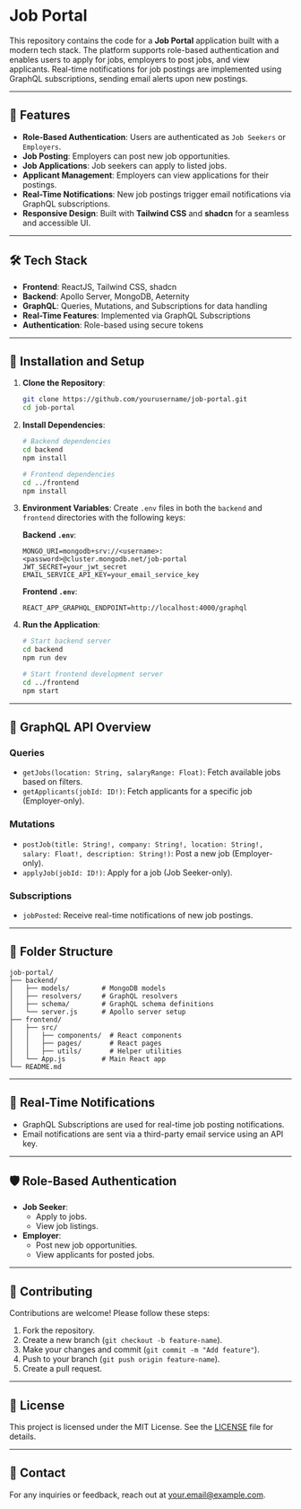 # Job Portal

This repository contains the code for a **Job Portal** application built with a modern tech stack. The platform supports role-based authentication and enables users to apply for jobs, employers to post jobs, and view applicants. Real-time notifications for job postings are implemented using GraphQL subscriptions, sending email alerts upon new postings.

---

## 🚀 Features

- **Role-Based Authentication**: Users are authenticated as `Job Seekers` or `Employers`.
- **Job Posting**: Employers can post new job opportunities.
- **Job Applications**: Job seekers can apply to listed jobs.
- **Applicant Management**: Employers can view applications for their postings.
- **Real-Time Notifications**: New job postings trigger email notifications via GraphQL subscriptions.
- **Responsive Design**: Built with **Tailwind CSS** and **shadcn** for a seamless and accessible UI.

---

## 🛠️ Tech Stack

- **Frontend**: ReactJS, Tailwind CSS, shadcn
- **Backend**: Apollo Server, MongoDB, Aeternity
- **GraphQL**: Queries, Mutations, and Subscriptions for data handling
- **Real-Time Features**: Implemented via GraphQL Subscriptions
- **Authentication**: Role-based using secure tokens

---

## 🔧 Installation and Setup

1. **Clone the Repository**:
   ```bash
   git clone https://github.com/yourusername/job-portal.git
   cd job-portal
   ```

2. **Install Dependencies**:
   ```bash
   # Backend dependencies
   cd backend
   npm install

   # Frontend dependencies
   cd ../frontend
   npm install
   ```

3. **Environment Variables**:
   Create `.env` files in both the `backend` and `frontend` directories with the following keys:

   **Backend `.env`**:
   ```env
   MONGO_URI=mongodb+srv://<username>:<password>@cluster.mongodb.net/job-portal
   JWT_SECRET=your_jwt_secret
   EMAIL_SERVICE_API_KEY=your_email_service_key
   ```

   **Frontend `.env`**:
   ```env
   REACT_APP_GRAPHQL_ENDPOINT=http://localhost:4000/graphql
   ```

4. **Run the Application**:
   ```bash
   # Start backend server
   cd backend
   npm run dev

   # Start frontend development server
   cd ../frontend
   npm start
   ```

---

## 📄 GraphQL API Overview

### **Queries**
- `getJobs(location: String, salaryRange: Float)`: Fetch available jobs based on filters.
- `getApplicants(jobId: ID!)`: Fetch applicants for a specific job (Employer-only).

### **Mutations**
- `postJob(title: String!, company: String!, location: String!, salary: Float!, description: String!)`: Post a new job (Employer-only).
- `applyJob(jobId: ID!)`: Apply for a job (Job Seeker-only).

### **Subscriptions**
- `jobPosted`: Receive real-time notifications of new job postings.

---

## 📂 Folder Structure

```
job-portal/
├── backend/
│   ├── models/        # MongoDB models
│   ├── resolvers/     # GraphQL resolvers
│   ├── schema/        # GraphQL schema definitions
│   └── server.js      # Apollo server setup
├── frontend/
│   ├── src/
│   │   ├── components/  # React components
│   │   ├── pages/       # React pages
│   │   ├── utils/       # Helper utilities
│   └── App.js         # Main React app
└── README.md
```

---

## 📧 Real-Time Notifications

- GraphQL Subscriptions are used for real-time job posting notifications.
- Email notifications are sent via a third-party email service using an API key.

---

## 🛡️ Role-Based Authentication

- **Job Seeker**:
  - Apply to jobs.
  - View job listings.
- **Employer**:
  - Post new job opportunities.
  - View applicants for posted jobs.

---

## 🤝 Contributing

Contributions are welcome! Please follow these steps:

1. Fork the repository.
2. Create a new branch (`git checkout -b feature-name`).
3. Make your changes and commit (`git commit -m "Add feature"`).
4. Push to your branch (`git push origin feature-name`).
5. Create a pull request.

---

## 📜 License

This project is licensed under the MIT License. See the [LICENSE](LICENSE) file for details.

---

## 💬 Contact

For any inquiries or feedback, reach out at [your.email@example.com](mailto:your.email@example.com).
